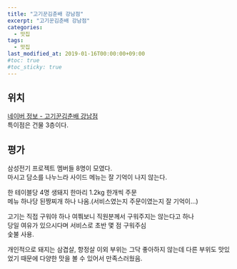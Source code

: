 ```yaml
---
title: "고기꾼김춘배 강남점"
excerpt: "고기꾼김춘배 강남점"
categories: 
  - 맛집
tags: 
  - 맛집
last_modified_at: 2019-01-16T00:00:00+09:00
#toc: true
#toc_sticky: true
---
```


## 위치
[네이버 정보 - 고기꾼김춘배 강남점](https://store.naver.com/restaurants/detail?id=37837518 "네이버 정보 - 고기꾼김춘배 강남점")  
특이점은 건물 3층이다.

## 평가
삼성전기 프로젝트 멤버들 8명이 모였다.  
마시고 담소를 나누느라 사이드 메뉴는 잘 기억이 나지 않는다.  

한 테이블당 4명 생돼지 한마리 1.2kg 한개씩 주문  
메뉴 하나당 된짱찌개 하나 나옴.(서비스였는지 주문이였는지 잘 기억이...)  

고기는 직접 구워야 하나 여쭤보니 직원분께서 구워주지는 않는다고 하나  
당일 여유가 있으시다며 서비스로 초반 몇 점 구워주심  
숯불 사용.

개인적으로 돼지는 삼겹살, 항정살 이외 부위는 그닥 좋아하지 않는데 다른 부위도 맛있었기 때문에 다양한 맛을 볼 수 있어서 만족스러웠음.
